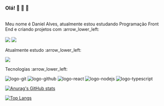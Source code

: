 ### Olá! :raising_hand: :pencil: :rocket:
<br>
Meu nome é Daniel Alves, atualmente estou estudando Programação Front End e criando projetos com  :arrow_lower_left:
 <br>
 <br>
 <img src="https://img.shields.io/badge/HTML5-E34F26?style=for-the-badge&logo=html5&logoColor=white"/>
 <img algin="left" src="https://img.shields.io/badge/CSS3-1572B6?style=for-the-badge&logo=css3&logoColor=white"/>
 <p> Atualmente estudo :arrow_lower_left:</p>
 <img src="https://img.shields.io/badge/JavaScript-F7DF1E?style=for-the-badge&logo=javascript&logoColor=black"/>
 <p> Tecnologias :arrow_lower_left:</p>
 <img src="https://img.shields.io/badge/GIT-E44C30?style=for-the-badge&logo=git&logoColor=white" alt="logo-git"/> 
 <img src="https://img.shields.io/badge/GitHub-100000?style=for-the-badge&logo=github&logoColor=white" alt="logo-github"/>
 <img src="https://img.shields.io/badge/React-20232A?style=for-the-badge&logo=react&logoColor=61DAFB" alt="logo-react"/>
 <img src="https://img.shields.io/badge/Node.js-43853D?style=for-the-badge&logo=node.js&logoColor=white" alt="logo-nodejs"/>
 <img src="https://img.shields.io/badge/TypeScript-007ACC?style=for-the-badge&logo=typescript&logoColor=white" alt="logo-typescript"/>
 
 [![Anurag's GitHub stats](https://github-readme-stats.vercel.app/api?username=Daniellrjalves)](https://github.com/anuraghazra/github-readme-stats)

 [![Top Langs](https://github-readme-stats.vercel.app/api/top-langs/?username=Daniellrjalves)](https://github.com/anuraghazra/github-readme-stats)



